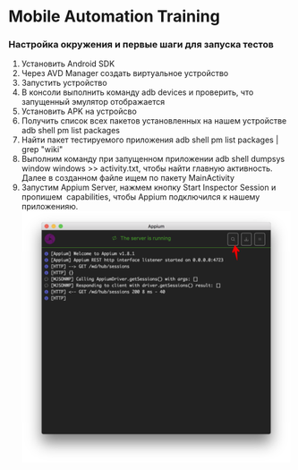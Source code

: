 # Mobile Automation Training
### Настройка окружения и первые шаги для запуска тестов
1. Установить Android SDK
2. Через AVD Manager создать виртуальное устройство
3. Запустить устройство
4. В консоли выполнить команду adb devices и проверить, что запущенный эмулятор отображается
5. Установить APK на устройсво
6. Получить список всех пакетов установленных на нашем устройстве adb shell pm list packages 
7. Найти пакет тестируемого приложения adb shell pm list packages | grep "wiki"
8. Выполним команду при запущенном приложении adb shell dumpsys window windows >> activity.txt, 
чтобы найти главную активность. Далее в созданном файле ищем по пакету MainActivity
9. Запустим Appium Server, нажмем кнопку Start Inspector Session и пропишем  capabilities, 
чтобы Appium подключился к нашему приложенияю.
![alt text](https://github.com/artsok/training/blob/master/images/Appium%202018-07-15%2013-19-13.png)
  